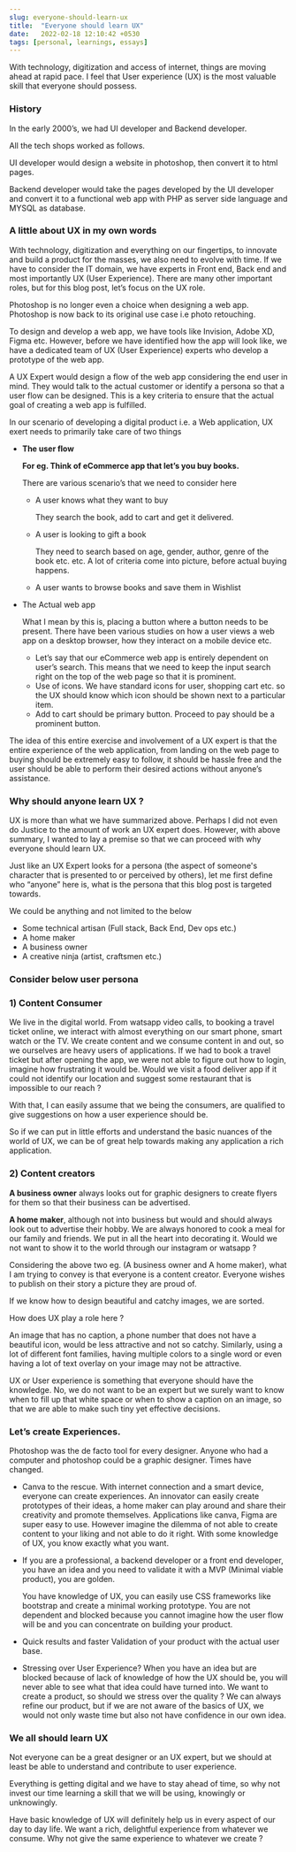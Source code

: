 ```yaml
---
slug: everyone-should-learn-ux
title:  "Everyone should learn UX"
date:   2022-02-18 12:10:42 +0530
tags: [personal, learnings, essays]
---
```


With technology, digitization and access of internet, things are moving ahead at rapid pace. I feel that User experience (UX) is the most valuable skill that everyone should possess. 

<!--truncate-->

### **History**

In the early 2000’s, we had UI developer and Backend developer.

All the tech shops worked as follows.

UI developer would design a website in photoshop, then convert it to html pages.

Backend developer would take the pages developed by the UI developer and convert it to a functional web app with PHP as server side language and MYSQL as database.

### A little about UX in my own words

With technology, digitization and everything on our fingertips, to innovate and build a product for the masses, we also need to evolve with time. If we have to consider the IT domain, we have experts in Front end, Back end and most importantly UX (User Experience).  There are many other important roles, but for this blog post, let’s focus on the UX role.

Photoshop is no longer even a choice when designing a web app. Photoshop is now back to its original use case i.e photo retouching. 

To design and develop a web app, we have tools like Invision, Adobe XD, Figma etc. However, before we have identified how the app will look like, we have a dedicated team of UX (User Experience) experts who develop a prototype of the web app.

A UX Expert would design a flow of the web app considering the end user in mind. They would talk to the actual customer or identify a persona so that a user flow can be designed. This is a key criteria to ensure that the actual goal of creating a web app is fulfilled.

In our scenario of developing a digital product i.e. a Web application,  UX exert needs to primarily take care of two things

- **The user flow**
    
    **For eg. Think of eCommerce app that let’s you buy books.** 
    
    There are various scenario’s that we need to consider here
    
    - A user knows what they want to buy
        
        They search the book, add to cart and get it delivered.
        
    - A user is looking to gift a book
        
        They need to search based on age, gender, author, genre of the book etc. etc. A lot of criteria come into picture, before actual buying happens.
        
    - A user wants to browse books and save them in Wishlist
- The Actual web app
    
    What I mean by this is, placing a button where a button needs to be present. There have been various studies on how a user views a web app on a desktop browser, how they interact on a mobile device etc. 
    
    - Let’s say that our eCommerce web app is entirely dependent on user’s search. This means that we need to keep the input search right on the top of the web page so that it is prominent.
    - Use of icons. We have standard icons for user, shopping cart etc. so the UX should know which icon should be shown next to a particular item.
    - Add to cart should be primary button. Proceed to pay should be a prominent button.

The idea of this entire exercise and involvement of a UX expert is that the entire experience of the web application, from landing on the web page to buying should be extremely easy to follow, it should be hassle free and the user should be able to perform their desired actions without anyone’s assistance.

### Why should anyone learn UX ?

UX is more than what we have summarized above. Perhaps I did not even do Justice to the amount of work an UX expert does. However, with above summary, I wanted to lay a premise so that we can proceed with why everyone should learn UX.

Just like an UX Expert looks for a persona (the aspect of someone's character that is presented to or perceived by others), let me first define who “anyone” here is, what is the persona that this blog post is targeted towards.

We could be anything and not limited to the below

- Some technical artisan (Full stack, Back End, Dev ops etc.)
- A home maker
- A business owner
- A creative ninja (artist, craftsmen etc.)

### Consider below user persona

### 1) Content Consumer

We live in the digital world. From watsapp video calls, to booking a travel ticket online, we interact with almost everything on our smart phone, smart watch or the TV. We create content and we consume content in and out, so we ourselves are heavy users of applications. If we had to book a travel ticket but after opening the app, we were not able to figure out how to login, imagine how frustrating it would be.  Would we visit a food deliver app if it could not identify our location and suggest some restaurant that is impossible to our reach ?

With that, I can easily assume that we being the consumers, are qualified to give suggestions on how a user experience should be. 

So if we can put in little efforts and understand the basic nuances of the world of UX, we can be of great help towards making any application a rich application.

### 2) Content creators

**A business owner** always looks out for graphic designers to create flyers for them so that their business can be advertised.

**A home maker**, although not into business but would and should always look out to advertise their hobby. We are always honored to cook a meal for our family and friends. We put in all the heart into decorating it. Would we not want to show it to the world through our instagram or watsapp ? 

Considering the above two eg. (A business owner and A home maker), what I am trying to convey is that everyone is a content creator. Everyone wishes to publish on their story a picture they are proud of. 

If we know how to design beautiful and catchy images, we are sorted. 

How does UX play a role here ?

An image that has no caption, a phone number that does not have a beautiful icon, would be less attractive and not so catchy. Similarly, using a lot of different font families, having multiple colors to a single word or even having a lot of text overlay on your image may not be attractive.

UX or User experience is something that everyone should have the knowledge. No, we do not want to be an expert but we surely want to know when to fill up that white space or when to show a caption on an image, so that we are able to make such tiny yet effective decisions.

### Let’s create Experiences.

Photoshop was the de facto tool for every designer. Anyone who had a computer and photoshop could be a graphic designer. Times have changed.

- Canva to the rescue. With internet connection and a smart device, everyone can create experiences. An innovator can easily create prototypes of their ideas, a home maker can play around and share their creativity and promote themselves. Applications like canva, Figma are super easy to use. However imagine the dilemma of not able to create content to your liking and not able to do it right. With some knowledge of UX, you know exactly what you want.
- If you are a professional, a backend developer or a front end developer, you have an idea and you need to validate it with a MVP (Minimal viable product), you are golden.
    
    You have knowledge of UX, you can easily use CSS frameworks like bootstrap and create a minimal working prototype. You are not dependent and blocked because you cannot imagine how the user flow will be and you can concentrate on building your product. 
    
- Quick results and faster Validation of your product with the actual user base.
- Stressing over User Experience?  When you have an idea but are blocked because of lack of knowledge of how the UX should be, you will never able to see what that idea could have turned into. We want to create a product, so should we stress over the quality ? We can always refine our product, but if we are not aware of the basics of UX, we would not only waste time but also not have confidence in our own idea.

### We all should learn UX

Not everyone can be a great designer or an UX expert, but we should at least be able to understand and contribute to user experience. 

Everything is getting digital and we have to stay ahead of time, so why not invest our time learning a skill that we will be using, knowingly or unknowingly.

Have basic knowledge of UX will definitely help us in every aspect of our day to day life. We want a rich, delightful experience from whatever we consume. Why not give the same experience to whatever we create ?